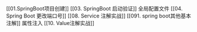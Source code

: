 [[01.SpringBoot项目创建]]
[[03. SpringBoot 启动验证]]
全局配置文件
[[04. Spring Boot 更改端口号]]
[[08.  Service 注解实战]]
[[091. spring boot其他基本注解]]
属性注入
[[10.  Value注解实战]]